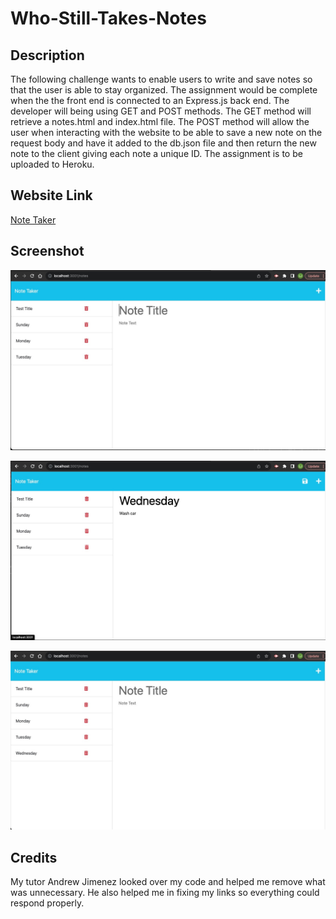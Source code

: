# Who-Still-Takes-Notes

## Description

The following challenge wants to enable users to write and save notes so that the user is able to stay organized. The assignment would be complete when the the front end is connected to an Express.js back end. The developer will being using GET and POST methods. The GET method will retrieve a notes.html and index.html file. The POST method will allow the user when interacting with the website to be able to save a new note on the request body and have it added to the db.json file and then return the new note to the client giving each note a unique ID. The assignment is to be uploaded to Heroku.

## Website Link

[Note Taker](https://who-still-takes-notes-fe3866ef6510.herokuapp.com/)

## Screenshot

![Note taker before adding a note](./public/img/Before-note-added.jpg)

![Note taker about to add in a note](./public/img/Note-being-added.jpg)

![Note taker with the note added](./public/img/Note-added.jpg)

## Credits

My tutor Andrew Jimenez looked over my code and helped me remove what was unnecessary. He also helped me in fixing my links so everything could respond properly.